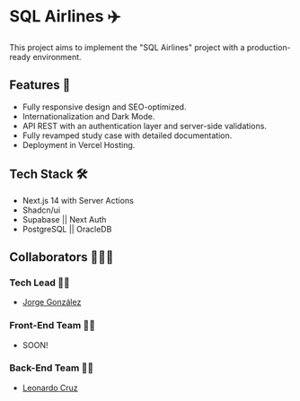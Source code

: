# SQL Airlines ✈️

This project aims to implement the "SQL Airlines" project with a production-ready environment.

## Features 📝

+ Fully responsive design and SEO-optimized.
+ Internationalization and Dark Mode.
+ API REST with an authentication layer and server-side validations.
+ Fully revamped study case with detailed documentation.
+ Deployment in Vercel Hosting.

## Tech Stack 🛠️

+ Next.js 14 with Server Actions
+ Shadcn/ui
+ Supabase || Next Auth
+ PostgreSQL || OracleDB

## Collaborators 🧑‍🤝‍🧑

### Tech Lead 👨‍🏭
+ [Jorge González](https://github.com/JTGlez)

### Front-End Team 🧑‍🎨
+ SOON!

### Back-End Team 🧑‍🔧 
+ [Leonardo Cruz](https://github.com/chow-chow)
